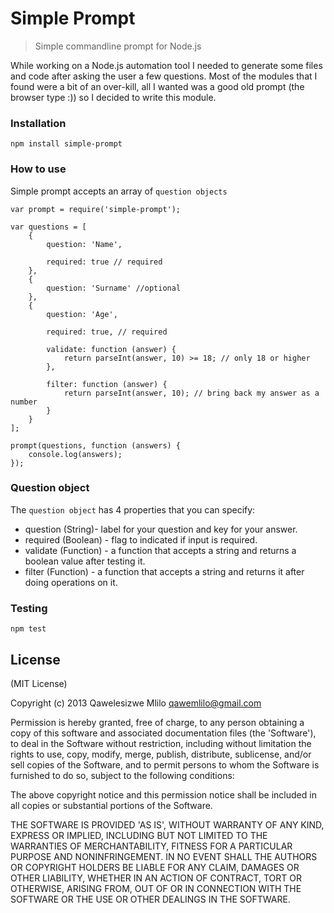 # Simple Prompt
> Simple commandline prompt for Node.js

While working on a Node.js automation tool I needed to generate some files and code after asking the user a few questions. Most of the modules that I found were a bit of an over-kill, all I wanted was a good old prompt (the browser type :)) so I decided to write this module. 

### Installation

````
npm install simple-prompt 
````

### How to use

Simple prompt accepts an array of `question objects`

````
var prompt = require('simple-prompt');

var questions = [
    {
        question: 'Name',
        
        required: true // required
    },
    {
        question: 'Surname' //optional
    },
    {
        question: 'Age',
        
        required: true, // required
        
        validate: function (answer) {
            return parseInt(answer, 10) >= 18; // only 18 or higher
        },
        
        filter: function (answer) {
            return parseInt(answer, 10); // bring back my answer as a number
        }
    }
];

prompt(questions, function (answers) {
    console.log(answers);
});
````

### Question object
The `question object` has 4 properties that you can specify:

 - question (String)- label for your question and key for your answer.
 - required (Boolean) - flag to indicated if input is required.
 - validate (Function) - a function that accepts a string and returns a boolean value after testing it.
 - filter (Function) - a function that accepts a string and returns it after doing operations on it.
 
 
### Testing
```
npm test
```



## License

(MIT License)

Copyright (c) 2013 Qawelesizwe Mlilo <qawemlilo@gmail.com>

Permission is hereby granted, free of charge, to any person obtaining a copy of this software and associated documentation files (the 'Software'), to deal in the Software without restriction, including without limitation the rights to use, copy, modify, merge, publish, distribute, sublicense, and/or sell copies of the Software, and to permit persons to whom the Software is furnished to do so, subject to the following conditions:

The above copyright notice and this permission notice shall be included in all copies or substantial portions of the Software.

THE SOFTWARE IS PROVIDED 'AS IS', WITHOUT WARRANTY OF ANY KIND, EXPRESS OR IMPLIED, INCLUDING BUT NOT LIMITED TO THE WARRANTIES OF MERCHANTABILITY, FITNESS FOR A PARTICULAR PURPOSE AND NONINFRINGEMENT. IN NO EVENT SHALL THE AUTHORS OR COPYRIGHT HOLDERS BE LIABLE FOR ANY CLAIM, DAMAGES OR OTHER LIABILITY, WHETHER IN AN ACTION OF CONTRACT, TORT OR OTHERWISE, ARISING FROM, OUT OF OR IN CONNECTION WITH THE SOFTWARE OR THE USE OR OTHER DEALINGS IN THE SOFTWARE.
